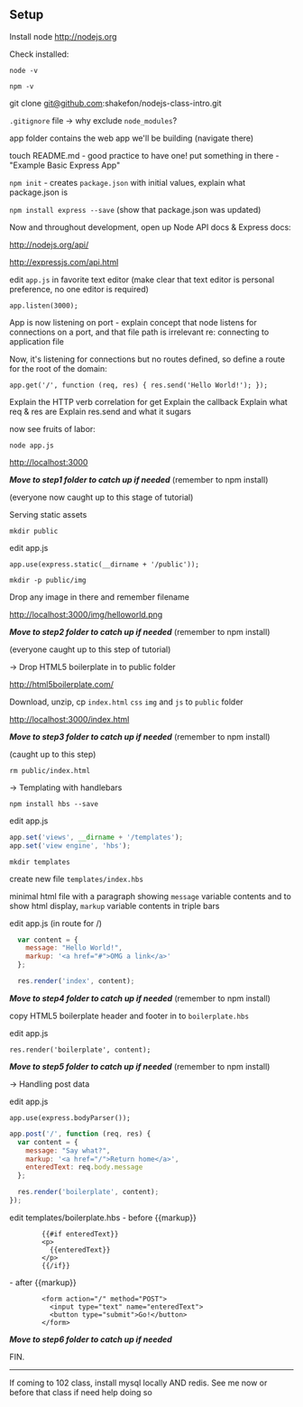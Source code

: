 Setup
---

Install node <http://nodejs.org>

Check installed:

`node -v`

`npm -v`

git clone git@github.com:shakefon/nodejs-class-intro.git

`.gitignore` file -> why exclude `node_modules`?

app folder contains the web app we'll be building (navigate there)

touch README.md - good practice to have one!
put something in there - "Example Basic Express App"

`npm init` - creates `package.json` with initial values, explain what
package.json is

`npm install express --save` (show that package.json was updated)

Now and throughout development, open up Node API docs & Express docs:

<http://nodejs.org/api/>

<http://expressjs.com/api.html>

edit  `app.js` in favorite text editor (make clear that text editor is personal
preference, no one editor is required)

`
app.listen(3000);
`

App is now listening on port - explain concept that node listens for
connections on a port, and that file path is irrelevant re: connecting to
application file

Now, it's listening for connections but no routes defined, so define a route
for the root of the domain:

`
app.get('/', function (req, res) {
  res.send('Hello World!');
});
`

Explain the HTTP verb correlation for get
Explain the callback
Explain what req & res are
Explain res.send and what it sugars

now see fruits of labor:

`node app.js`

<http://localhost:3000>



***Move to step1 folder to catch up if needed***
(remember to npm install)

(everyone now caught up to this stage of tutorial)

Serving static assets

`mkdir public`

edit app.js

`app.use(express.static(__dirname + '/public'));`

`mkdir -p public/img`

Drop any image in there and remember filename

<http://localhost:3000/img/helloworld.png>


***Move to step2 folder to catch up if needed***
(remember to npm install)

(everyone caught up to this step of tutorial)

-> Drop HTML5 boilerplate in to public folder

<http://html5boilerplate.com/>

Download, unzip, cp `index.html`  `css` `img` and `js` to `public` folder

<http://localhost:3000/index.html>

***Move to step3 folder to catch up if needed***
(remember to npm install)

(caught up to this step)

`rm public/index.html`

-> Templating with handlebars

`npm install hbs --save`

edit app.js

```js
app.set('views', __dirname + '/templates');
app.set('view engine', 'hbs');
```

`mkdir templates`

create new file `templates/index.hbs`

minimal html file with a paragraph showing `message` variable contents and to
show html display, `markup` variable contents in triple bars

edit app.js
(in route for /)

```js
  var content = {
    message: "Hello World!",
    markup: '<a href="#">OMG a link</a>'
  };

  res.render('index', content);
```

***Move to step4 folder to catch up if needed***
(remember to npm install)

copy HTML5 boilerplate header and footer in to `boilerplate.hbs`

edit app.js

`res.render('boilerplate', content);`

***Move to step5 folder to catch up if needed***
(remember to npm install)

-> Handling post data

edit app.js

`app.use(express.bodyParser());`

```js
app.post('/', function (req, res) {
  var content = {
    message: "Say what?",
    markup: '<a href="/">Return home</a>',
    enteredText: req.body.message
  };

  res.render('boilerplate', content);
});
```

edit templates/boilerplate.hbs
\- before {{markup}}

```
        {{#if enteredText}}
        <p>
          {{enteredText}}
        </p>
        {{/if}}
```

\- after {{markup}}

```
        <form action="/" method="POST">
          <input type="text" name="enteredText">
          <button type="submit">Go!</button>
        </form>
```

***Move to step6 folder to catch up if needed***

FIN.

---

If coming to 102 class, install mysql locally AND redis. See me now or before
that class if need help doing so
